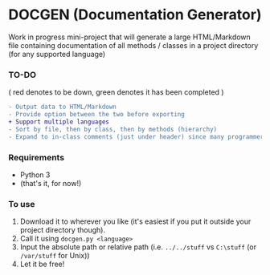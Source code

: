 # DOCGEN (Documentation Generator)

Work in progress mini-project that will generate a large HTML/Markdown file containing documentation of all methods / classes in a project directory (for any supported language)

### TO-DO

( red denotes to be down, green denotes it has been completed )

```diff
- Output data to HTML/Markdown
- Provide option between the two before exporting
+ Support multiple languages
- Sort by file, then by class, then by methods (hierarchy)
- Expand to in-class comments (just under header) since many programmers place 'subtitles' there
```

### Requirements

 * Python 3
 * (that's it, for now!)

### To use

 1. Download it to wherever you like (it's easiest if you put it outside your project directory though).
 2. Call it using `docgen.py <language>`
 3. Input the absolute path or relative path (i.e. `../../stuff` vs `C:\stuff` (or `/var/stuff` for Unix))
 4. Let it be free!
